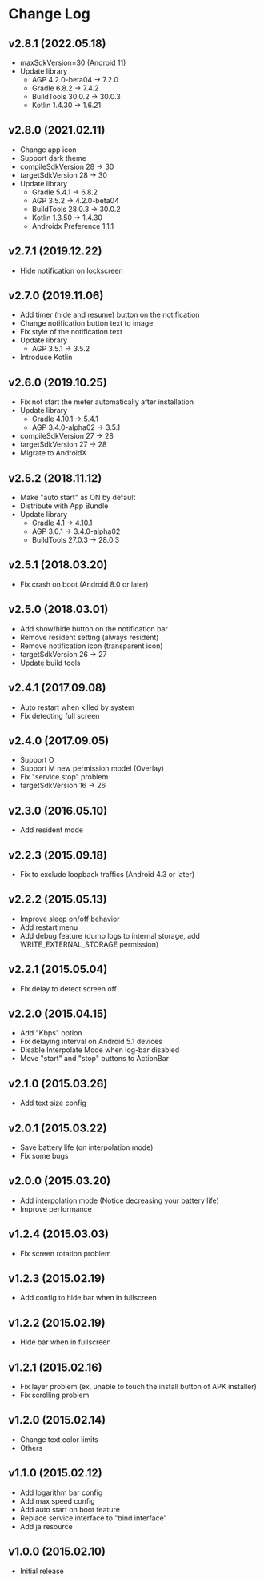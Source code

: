 Change Log
==========

v2.8.1 (2022.05.18)
-------------------
- maxSdkVersion=30 (Android 11)
- Update library
  - AGP 4.2.0-beta04 -> 7.2.0
  - Gradle 6.8.2 -> 7.4.2
  - BuildTools 30.0.2 -> 30.0.3
  - Kotlin 1.4.30 -> 1.6.21

v2.8.0 (2021.02.11)
-------------------
- Change app icon
- Support dark theme
- compileSdkVersion 28 -> 30
- targetSdkVersion 28 -> 30
- Update library
  - Gradle 5.4.1 -> 6.8.2
  - AGP 3.5.2 -> 4.2.0-beta04
  - BuildTools 28.0.3 -> 30.0.2
  - Kotlin 1.3.50 -> 1.4.30
  - Androidx Preference 1.1.1

v2.7.1 (2019.12.22)
-------------------
- Hide notification on lockscreen

v2.7.0 (2019.11.06)
-------------------
- Add timer (hide and resume) button on the notification
- Change notification button text to image
- Fix style of the notification text
- Update library
  - AGP 3.5.1 -> 3.5.2
- Introduce Kotlin

v2.6.0 (2019.10.25)
-------------------
- Fix not start the meter automatically after installation
- Update library
  - Gradle 4.10.1 -> 5.4.1
  - AGP 3.4.0-alpha02 -> 3.5.1
- compileSdkVersion 27 -> 28
- targetSdkVersion 27 -> 28
- Migrate to AndroidX

v2.5.2 (2018.11.12)
-------------------
- Make "auto start" as ON by default
- Distribute with App Bundle
- Update library
  - Gradle 4.1 -> 4.10.1
  - AGP 3.0.1 -> 3.4.0-alpha02
  - BuildTools 27.0.3 -> 28.0.3

v2.5.1 (2018.03.20)
-------------------
- Fix crash on boot (Android 8.0 or later)

v2.5.0 (2018.03.01)
-------------------
- Add show/hide button on the notification bar
- Remove resident setting (always resident)
- Remove notification icon (transparent icon)
- targetSdkVersion 26 -> 27
- Update build tools

v2.4.1 (2017.09.08)
-------------------
- Auto restart when killed by system
- Fix detecting full screen

v2.4.0 (2017.09.05)
-------------------
- Support O
- Support M new permission model (Overlay)
- Fix "service stop" problem
- targetSdkVersion 16 -> 26

v2.3.0 (2016.05.10)
-------------------
- Add resident mode

v2.2.3 (2015.09.18)
-------------------
- Fix to exclude loopback traffics (Android 4.3 or later)

v2.2.2 (2015.05.13)
-------------------
- Improve sleep on/off behavior
- Add restart menu
- Add debug feature (dump logs to internal storage, add WRITE_EXTERNAL_STORAGE permission)

v2.2.1 (2015.05.04)
-------------------
- Fix delay to detect screen off

v2.2.0 (2015.04.15)
-------------------
- Add "Kbps" option
- Fix delaying interval on Android 5.1 devices
- Disable Interpolate Mode when log-bar disabled
- Move "start" and "stop" buttons to ActionBar

v2.1.0 (2015.03.26)
-------------------
- Add text size config

v2.0.1 (2015.03.22)
-------------------
- Save battery life (on interpolation mode)
- Fix some bugs

v2.0.0 (2015.03.20)
-------------------
- Add interpolation mode (Notice decreasing your battery life)
- Improve performance

v1.2.4 (2015.03.03)
-------------------
- Fix screen rotation problem

v1.2.3 (2015.02.19)
-------------------
- Add config to hide bar when in fullscreen

v1.2.2 (2015.02.19)
-------------------
- Hide bar when in fullscreen

v1.2.1 (2015.02.16)
-------------------
- Fix layer problem (ex, unable to touch the install button of APK installer)
- Fix scrolling problem

v1.2.0 (2015.02.14)
-------------------
- Change text color limits
- Others

v1.1.0 (2015.02.12)
-------------------
- Add logarithm bar config
- Add max speed config
- Add auto start on boot feature
- Replace service interface to "bind interface"
- Add ja resource

v1.0.0 (2015.02.10)
-------------------
- Initial release
